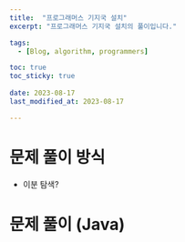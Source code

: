 ```yaml
---
title:  "프로그래머스 기지국 설치"
excerpt: "프로그래머스 기지국 설치의 풀이입니다."

tags:
  - [Blog, algorithm, programmers]

toc: true
toc_sticky: true
 
date: 2023-08-17
last_modified_at: 2023-08-17

---
```


# 문제 풀이 방식
- 이분 탐색?

# 문제 풀이 (Java) 

```


```

